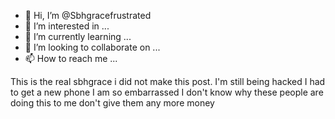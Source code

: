 - 👋 Hi, I’m @Sbhgracefrustrated
- 👀 I’m interested in ...
- 🌱 I’m currently learning ...
- 💞️ I’m looking to collaborate on ...
- 📫 How to reach me ...

<!---
Sbhgracefrustrated/Sbhgracefrustrated is a ✨ special ✨ repository because its `README.md` (this file) appears on your GitHub profile.
You can click the Preview link to take a look at your changes.
--->
This is the real sbhgrace i did not make this post. I'm still being hacked I had to get a new phone I am so embarrassed I don't know why these people are doing this to me don't give them any more money 
